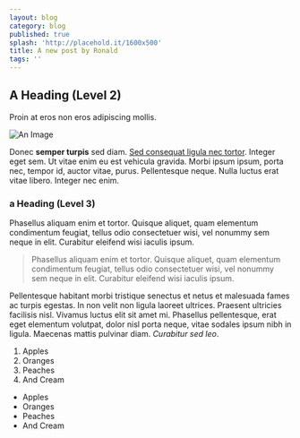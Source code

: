 ```yaml
---
layout: blog
category: blog
published: true
splash: 'http://placehold.it/1600x500'
title: A new post by Ronald
tags: ''
---
```



## A Heading (Level 2)

Proin at eros non eros adipiscing mollis.

![An Image]({{site.baseurl}}/media/wood-sport-football-rugby.jpg)

Donec **semper turpis** sed diam. [Sed consequat ligula nec tortor](google.com). Integer eget sem. Ut vitae enim eu est vehicula gravida. Morbi ipsum ipsum, porta nec, tempor id, auctor vitae, purus. Pellentesque neque. Nulla luctus erat vitae libero. Integer nec enim.

### a Heading (Level 3)

Phasellus aliquam enim et tortor. Quisque aliquet, quam elementum condimentum feugiat, tellus odio consectetuer wisi, vel nonummy sem neque in elit. Curabitur eleifend wisi iaculis ipsum.

> Phasellus aliquam enim et tortor. Quisque aliquet, quam elementum condimentum feugiat, tellus odio consectetuer wisi, vel nonummy sem neque in elit. Curabitur eleifend wisi iaculis ipsum.

Pellentesque habitant morbi tristique senectus et netus et malesuada fames ac turpis egestas. In non velit non ligula laoreet ultrices. Praesent ultricies facilisis nisl. Vivamus luctus elit sit amet mi. Phasellus pellentesque, erat eget elementum volutpat, dolor nisl porta neque, vitae sodales ipsum nibh in ligula. Maecenas mattis pulvinar diam. _Curabitur sed leo_.

1. Apples
1. Oranges
1. Peaches
1. And Cream

- Apples
- Oranges
- Peaches
- And Cream
